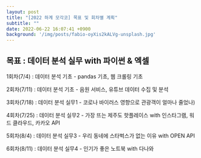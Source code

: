 ```yaml
---
layout: post
title: "[2022 하계 모각코] 목표 및 회차별 계획"
subtitle: ""
date: 2022-06-22 16:07:41 +0900
background: '/img/posts/fabio-oyXis2kALVg-unsplash.jpg'
---
```



<h2 class="section-heading">목표 : 데이터 분석 실무 with 파이썬 & 엑셀 </h2>

<p>1회차(7/4) : 데이터 분석 기초 - pandas 기초, 웹 크롤링 기초</p>

<p>2회차(7/11) : 데이터 분석 기초 - 음원 서비스, 유튜브 데이터 수집 및 분석</p>

<p>3회차(7/18) : 데이터 분석 실무1 - 코로나 바이러스 영향으로 관광객이 얼마나 줄었나)</p>

<p>4회차(7/25) : 데이터 분석 실무2 - 가장 뜨는 제주도 핫플레이스 with 인스타그램, 워드 클라우드, 카카오 API</p>

<p>5회차(8/4) : 데이터 분석 실무3 - 우리 동네에 스타벅스가 없는 이유 with OPEN API</p>

<p>6회차(8/11) : 데이터 분석 실무4 - 인기가 좋은 노트북 with 다나와</p>
